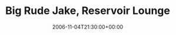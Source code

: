 ---
templateKey: event
guid: 08936439-6eab-11ea-99c5-002590d1d1b0
date: 2006-11-04T21:30:00+00:00
eventTime: '9:30pm'
title: Big Rude Jake, Reservoir Lounge
artist: Big Rude Jake
city: Toronto
venue: Reservoir Lounge
group: Tim Shia
guests: Kevin Barrett, Jack Sorawski, Sarah McCelchern, Tim Shia
---